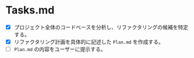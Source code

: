 # Tasks.md

- [x] プロジェクト全体のコードベースを分析し、リファクタリングの候補を特定する。
- [x] リファクタリング計画を具体的に記述した `Plan.md` を作成する。
- [ ] `Plan.md` の内容をユーザーに提示する。